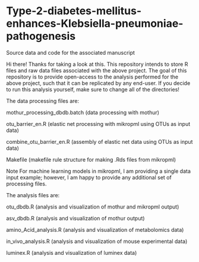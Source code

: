 # Type-2-diabetes-mellitus-enhances-Klebsiella-pneumoniae-pathogenesis
Source data and code for the associated manuscript

Hi there! Thanks for taking a look at this. This repository intends to store R files and raw data files associated with the above project. The goal of this repository is to provide open-access to the analysis performed for the above project, such that it can be replicated by any end-user. If you decide to run this analysis yourself, make sure to change all of the directories!

The data processing files are:

mothur_processing_dbdb.batch (data processing with mothur)

otu_barrier_en.R (elastic net processing with mikropml using OTUs as input data)

combine_otu_barrier_en.R (assembly of elastic net data using OTUs as input data)

Makefile (makefile rule structure for making .Rds files from mikropml)

Note For machine learning models in mikropml, I am providing a single data input example; however, I am happy to provide any additional set of processing files.

The analysis files are:

otu_dbdb.R (analysis and visualization of mothur and mikropml output)

asv_dbdb.R (analysis and visualization of mothur output)

amino_Acid_analysis.R (analysis and visualization of metabolomics data)

in_vivo_analysis.R (analysis and visualization of mouse experimental data)

luminex.R (analysis and visualization of luminex data)
